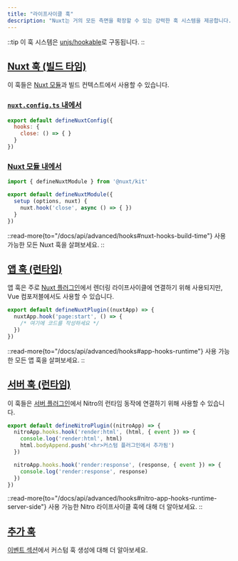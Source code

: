 ```yaml
---
title: "라이프사이클 훅"
description: "Nuxt는 거의 모든 측면을 확장할 수 있는 강력한 훅 시스템을 제공합니다."
---
```


::tip
이 훅 시스템은 [unjs/hookable](https://github.com/unjs/hookable)로 구동됩니다.
::

## [Nuxt 훅 (빌드 타임)](#nuxt-hooks-build-time)

이 훅들은 [Nuxt 모듈](/docs/guide/going-further/modules)과 빌드 컨텍스트에서 사용할 수 있습니다.

### [`nuxt.config.ts` 내에서](#within-nuxtconfigts)

```js [nuxt.config.ts]
export default defineNuxtConfig({
  hooks: {
    close: () => { }
  }
})
```

### [Nuxt 모듈 내에서](#within-nuxt-modules)

```js
import { defineNuxtModule } from '@nuxt/kit'

export default defineNuxtModule({
  setup (options, nuxt) {
    nuxt.hook('close', async () => { })
  }
})
```

::read-more{to="/docs/api/advanced/hooks#nuxt-hooks-build-time"}
사용 가능한 모든 Nuxt 훅을 살펴보세요.
::

## [앱 훅 (런타임)](#app-hooks-runtime)

앱 훅은 주로 [Nuxt 플러그인](/docs/guide/directory-structure/plugins)에서 렌더링 라이프사이클에 연결하기 위해 사용되지만, Vue 컴포저블에서도 사용할 수 있습니다.

```js [plugins/test.ts]
export default defineNuxtPlugin((nuxtApp) => {
  nuxtApp.hook('page:start', () => {
    /* 여기에 코드를 작성하세요 */
  })
})
```

::read-more{to="/docs/api/advanced/hooks#app-hooks-runtime"}
사용 가능한 모든 앱 훅을 살펴보세요.
::

## [서버 훅 (런타임)](#server-hooks-runtime)

이 훅들은 [서버 플러그인](/docs/guide/directory-structure/server#server-plugins)에서 Nitro의 런타임 동작에 연결하기 위해 사용할 수 있습니다.

```js [~/server/plugins/test.ts]
export default defineNitroPlugin((nitroApp) => {
  nitroApp.hooks.hook('render:html', (html, { event }) => {
    console.log('render:html', html)
    html.bodyAppend.push('<hr>커스텀 플러그인에서 추가됨')
  })

  nitroApp.hooks.hook('render:response', (response, { event }) => {
    console.log('render:response', response)
  })
})
```

::read-more{to="/docs/api/advanced/hooks#nitro-app-hooks-runtime-server-side"}
사용 가능한 Nitro 라이프사이클 훅에 대해 더 알아보세요.
::

## [추가 훅](#additional-hooks)

[이벤트 섹션](/docs/guide/going-further/events)에서 커스텀 훅 생성에 대해 더 알아보세요.
